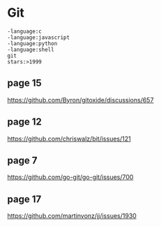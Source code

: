 # Git

~~~
-language:c
-language:javascript
-language:python
-language:shell
git
stars:>1999
~~~

## page 15

https://github.com/Byron/gitoxide/discussions/657

## page 12

https://github.com/chriswalz/bit/issues/121

## page 7

https://github.com/go-git/go-git/issues/700

## page 17

https://github.com/martinvonz/jj/issues/1930
